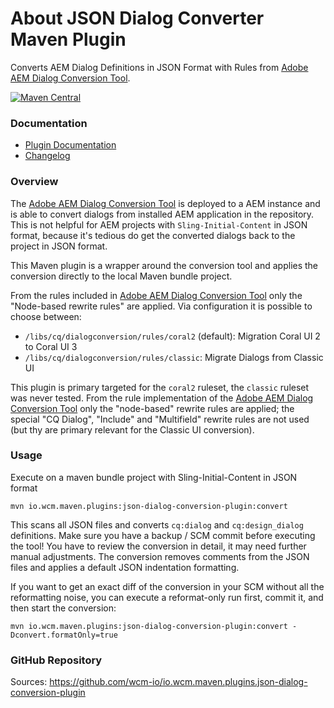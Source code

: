 About JSON Dialog Converter Maven Plugin
========================================

Converts AEM Dialog Definitions in JSON Format with Rules from [Adobe AEM Dialog Conversion Tool](https://github.com/Adobe-Marketing-Cloud/aem-dialog-conversion).

[![Maven Central](https://maven-badges.herokuapp.com/maven-central/io.wcm.maven.plugins/json-dialog-conversion-plugin/badge.svg)](https://maven-badges.herokuapp.com/maven-central/io.wcm.maven.plugins/json-dialog-conversion-plugin)


### Documentation

* [Plugin Documentation][plugindocs]
* [Changelog][changelog]


### Overview

The [Adobe AEM Dialog Conversion Tool][aem-dialog-conversion] is deployed to a AEM instance and is able to convert dialogs from installed AEM application in the repository. This is not helpful for AEM projects with `Sling-Initial-Content` in JSON format, because it's tedious do get the converted dialogs back to the project in JSON format.

This Maven plugin is a wrapper around the conversion tool and applies the conversion directly to the local Maven bundle project.

From the rules included in [Adobe AEM Dialog Conversion Tool][aem-dialog-conversion] only the "Node-based rewrite rules" are applied. Via configuration it is possible to choose between:

* `/libs/cq/dialogconversion/rules/coral2` (default): Migration Coral UI 2 to Coral UI 3
* `/libs/cq/dialogconversion/rules/classic`: Migrate Dialogs from Classic UI

This plugin is primary targeted for the `coral2` ruleset, the `classic` ruleset was never tested. From the rule implementation of the [Adobe AEM Dialog Conversion Tool][aem-dialog-conversion] only the "node-based" rewrite rules are applied; the special "CQ Dialog", "Include" and "Multifield" rewrite rules are not used (but thy are primary relevant for the Classic UI conversion).


### Usage

Execute on a maven bundle project with Sling-Initial-Content in JSON format

```
mvn io.wcm.maven.plugins:json-dialog-conversion-plugin:convert
```

This scans all JSON files and converts `cq:dialog` and `cq:design_dialog` definitions. Make sure you have a backup / SCM commit before executing the tool! You have to review the conversion in detail, it may need further manual adjustments. The conversion removes comments from the JSON files and applies a default JSON indentation formatting.

If you want to get an exact diff of the conversion in your SCM without all the reformatting noise, you can execute a reformat-only run first, commit it, and then start the conversion:

```
mvn io.wcm.maven.plugins:json-dialog-conversion-plugin:convert -Dconvert.formatOnly=true
```


### GitHub Repository

Sources: https://github.com/wcm-io/io.wcm.maven.plugins.json-dialog-conversion-plugin


[aem-dialog-conversion]: https://github.com/Adobe-Marketing-Cloud/aem-dialog-conversion
[plugindocs]: plugin-info.html
[changelog]: changes-report.html
